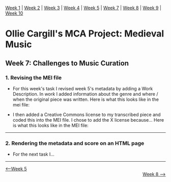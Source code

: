 [Week 1](https://olliecargill.github.io/MCA-2022) | [Week 2](https://olliecargill.github.io/MCA-2022/labtasks/week2/week2.html) | [Week 3](https://olliecargill.github.io/MCA-2022/labtasks/week3/week3.html) | [Week 4](https://olliecargill.github.io/MCA-2022/labtasks/week4/week4.html) | [Week 5](https://olliecargill.github.io/MCA-2022/labtasks/week5/week5.html) | [Week 7](https://olliecargill.github.io/MCA-2022/labtasks/week7/week7.html) | [Week 8](https://olliecargill.github.io/MCA-2022/labtasks/week8/week8.html) | [Week 9](https://olliecargill.github.io/MCA-2022/labtasks/week9/week9.html) | [Week 10](https://olliecargill.github.io/MCA-2022/labtasks/week10/week10.html)

# Ollie Cargill's MCA Project: Medieval Music

## Week 7: Challenges to Music Curation

### 1. Revising the MEI file

* For this week's task I revised week 5's metadata by adding a Work Description. In <i>work</i> I added information about the genre and where / when the original piece was written. Here is what this looks like in the mei file:

* I then added a Creative Commons license to my transcribed piece and coded this into the MEI file. I chose to add the X license because... Here is what this looks like in the MEI file:

<hr>

### 2. Rendering the metadata and score on an HTML page

* For the next task I...

<hr>

<div align="left"><a href="https://olliecargill.github.io/MCA-2022/labtasks/week5/week5.html"><--Week 5</a> <div align="right"><a href="https://olliecargill.github.io/MCA-2022/labtasks/week8/week8.html">Week 8 --></a> </div>
